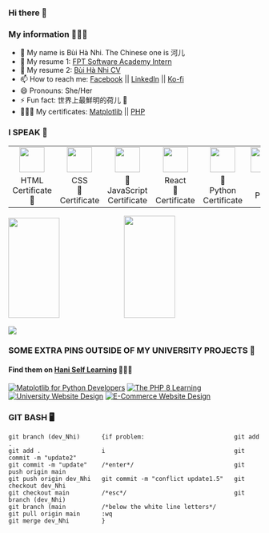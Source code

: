 ### Hi there 👋
### My information 👩🏻‍💻
- 🌸 My name is Bùi Hà Nhi. The Chinese one is 河儿
- 📑 My resume 1: [FPT Software Academy Intern](https://www.topcv.vn/xem-cv/VlcEAVRTDwdXDw0GUgRaCFAFV1IAVVUNAAFWAAa11e)
- 📑 My resume 2: [Bùi Hà Nhi CV](https://i.topcv.vn/buihanhi?ref=4488082)
- 📫 How to reach me: [Facebook](https://facebook.com/bhanih) || [LinkedIn](https://www.linkedin.com/in/h%C3%A0-nhi-b%C3%B9i-5a5b19173/) || [Ko-fi](https://ko-fi.com/buihanhi)
- 😄 Pronouns: She/Her
- ⚡ Fun fact: 世界上最鮮明的荷儿 💐
- 👩🏻‍🎓 My certificates: [Matplotlib](https://udemy-certificate.s3.amazonaws.com/pdf/UC-81385ee3-9e2a-4497-8a69-7cce3c1d5066.pdf) || [PHP](https://i.pinimg.com/originals/72/b7/2f/72b72ff0c392a16c6b12e80bbe3473c5.gif)

### I SPEAK 👾
<table>
  <tr>
    <td align="center"><a href="https://github.com/jay-pro" target="_blank"><img src="https://avatars0.githubusercontent.com/u/74940766?s=200&v=4" width="50" /></a></td>
    <td align="center"><a href="https://github.com/jay-pro" target="_blank"><img src="https://avatars0.githubusercontent.com/u/74939759?s=200&v=4" width="50" /></a></td>
    <td align="center"><a href="https://github.com/jay-pro" target="_blank"><img src="https://avatars0.githubusercontent.com/u/74909967?s=200&v=4" width="50" /></a></td>
    <td align="center"><a href="https://github.com/jay-pro" target="_blank"><img src="https://avatars0.githubusercontent.com/u/74940835?s=200&v=4" width="50" /></a></td>
    <td align="center"><a href="https://github.com/jay-pro" target="_blank"><img src="https://avatars.githubusercontent.com/u/70750638?s=200&v=4" width="50" /></a></td>
    <td align="center"><a href="https://github.com/jay-pro" target="_blank"><img src="https://avatars.githubusercontent.com/u/70752728?s=200&v=4" width="50" /></a></td>
  </tr>
  <tr>
    <td width="160" align="center">HTML<br />Certificate<br />💙</td>
    <td width="160" align="center">CSS<br />💙<br />Certificate</td>
    <td width="160" align="center">💙<br />JavaScript<br />Certificate</td>
    <td width="160" align="center">React<br />💙<br />Certificate</td>
    <td width="160" align="center">💙<br />Python<br />Certificate</td>
    <td width="160" align="center">💙<br />PHP</td>
  </tr>
</table>
<p>
<img src="https://github-readme-stats.vercel.app/api/top-langs/?username=jay-pro&show_icons=true&layout=compact&cache_seconds=1800&langs_count=8&theme=blueberry&count_private=true&show_icons=true" width=45% height="200px"/>
<img src="https://github-readme-stats.vercel.app/api?username=jay-pro&count_private=true&show_icons=true&theme=blueberry" width=45% height="204px"/>
</p>

<img src='https://i.pinimg.com/originals/89/98/ad/8998adc40112985a8f29cf414925d390.gif'>

### SOME EXTRA PINS OUTSIDE OF MY UNIVERSITY PROJECTS 🌱
#### Find them on [Hani Self Learning](https://github.com/jay-proo) 💜💜💜
[![Matplotlib for Python Developers](https://github-readme-stats.vercel.app/api/pin/?username=jay-proo&repo=MatPlotLib-for-Python-Developers---Advanced&theme=blueberry)](https://github.com/jay-proo/MatPlotLib-for-Python-Developers---Advanced)
[![The PHP 8 Learning](https://github-readme-stats.vercel.app/api/pin/?username=jay-proo&repo=The-PHP-8-Learning&theme=blueberry)](https://github.com/jay-proo/The-PHP-8-Learning)
[![University Website Design](https://github-readme-stats.vercel.app/api/pin/?username=jay-pro&repo=Edufoldd&theme=blueberry)](https://github.com/jay-pro/Edufoldd)
[![E-Commerce Website Design](https://github-readme-stats.vercel.app/api/pin/?username=jay-pro&repo=E-Commerce&theme=blueberry)](https://github.com/jay-pro/E-Commerce)

### GIT BASH 🖥️
<!--START_SECTION:waka-->
```text
git branch (dev_Nhi)      {if problem:                         git add .
git add .                 i                                    git commit -m "update2"
git commit -m "update"    /*enter*/                            git push origin main
git push origin dev_Nhi   git commit -m "conflict update1.5"   git checkout dev_Nhi
git checkout main         /*esc*/                              git branch (dev_Nhi)
git branch (main          /*below the white line letters*/
git pull origin main      :wq
git merge dev_Nhi         }
```
<!--END_SECTION:waka-->
